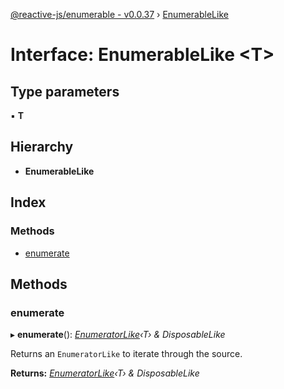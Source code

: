 [@reactive-js/enumerable - v0.0.37](../README.md) › [EnumerableLike](enumerablelike.md)

# Interface: EnumerableLike <**T**>

## Type parameters

▪ **T**

## Hierarchy

* **EnumerableLike**

## Index

### Methods

* [enumerate](enumerablelike.md#enumerate)

## Methods

###  enumerate

▸ **enumerate**(): *[EnumeratorLike](enumeratorlike.md)‹T› & DisposableLike*

Returns an `EnumeratorLike` to iterate through the source.

**Returns:** *[EnumeratorLike](enumeratorlike.md)‹T› & DisposableLike*
